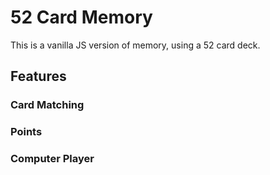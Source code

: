 # 52 Card Memory
This is a vanilla JS version of memory, using a 52 card deck.

## Features

### Card Matching

### Points

### Computer Player
